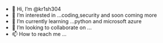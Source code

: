 - 👋 Hi, I’m @kr1sh304
- 👀 I’m interested in ...coding,security and soon coming more
- 🌱 I’m currently learning ...python and microsoft azure
- 💞️ I’m looking to collaborate on ...
- 📫 How to reach me ...

<!---
kr1sh304/kr1sh304 is a ✨ special ✨ repository because its `README.md` (this file) appears on your GitHub profile.
You can click the Preview link to take a look at your changes.
--->

